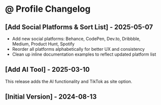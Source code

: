# @ Profile Changelog

## [Add Social Platforms & Sort List] - 2025-05-07

- Add new social platforms: Behance, CodePen, Dev.to, Dribbble, Medium, Product Hunt, Spotify
- Reorder all platforms alphabetically for better UX and consistency
- Clean up inline documentation examples to reflect updated platform list

## [Add AI Tool] - 2025-03-10

This release adds the AI functionality and TikTok as site option.

## [Initial Version] - 2024-08-13

